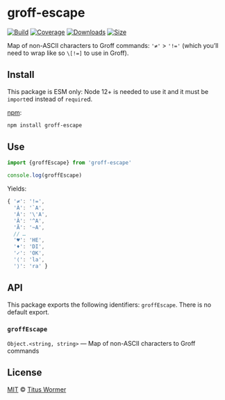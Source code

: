 # groff-escape

[![Build][build-badge]][build]
[![Coverage][coverage-badge]][coverage]
[![Downloads][downloads-badge]][downloads]
[![Size][size-badge]][size]

Map of non-ASCII characters to Groff commands: `'≠'` > `'!='` (which you’ll
need to wrap like so `\[!=]` to use in Groff).

## Install

This package is ESM only: Node 12+ is needed to use it and it must be `import`ed
instead of `require`d.

[npm][]:

```sh
npm install groff-escape
```

## Use

```js
import {groffEscape} from 'groff-escape'

console.log(groffEscape)
```

Yields:

```js
{ '≠': '!=',
  'À': '`A',
  'Á': '\'A',
  'Â': '^A',
  'Ã': '~A',
  // …
  '♥': 'HE',
  '♦': 'DI',
  '✓': 'OK',
  '⟨': 'la',
  '⟩': 'ra' }
```

## API

This package exports the following identifiers: `groffEscape`.
There is no default export.

### `groffEscape`

`Object.<string, string>` — Map of non-ASCII characters to Groff commands

## License

[MIT][license] © [Titus Wormer][author]

<!-- Definitions -->

[build-badge]: https://github.com/wooorm/groff-escape/workflows/main/badge.svg

[build]: https://github.com/wooorm/groff-escape/actions

[coverage-badge]: https://img.shields.io/codecov/c/github/wooorm/groff-escape.svg

[coverage]: https://codecov.io/github/wooorm/groff-escape

[downloads-badge]: https://img.shields.io/npm/dm/groff-escape.svg

[downloads]: https://www.npmjs.com/package/groff-escape

[size-badge]: https://img.shields.io/bundlephobia/minzip/groff-escape.svg

[size]: https://bundlephobia.com/result?p=groff-escape

[license]: license

[author]: https://wooorm.com

[npm]: https://docs.npmjs.com/cli/install
